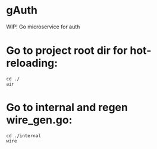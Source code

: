 # gAuth
WIP! Go microservice for auth

# Go to project root dir for hot-reloading:
```
cd ./
air
```

# Go to internal and regen wire_gen.go:
```
cd ./internal
wire
```
